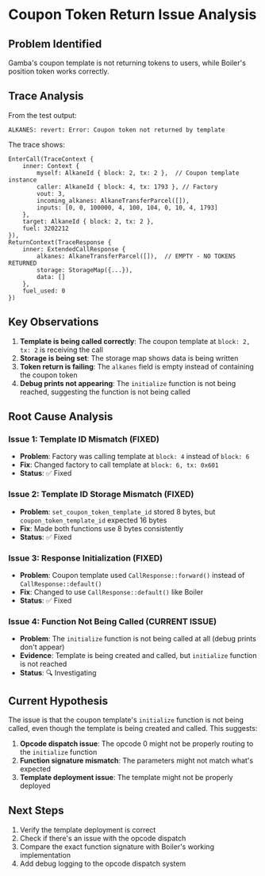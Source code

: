 # Coupon Token Return Issue Analysis

## Problem Identified
Gamba's coupon template is not returning tokens to users, while Boiler's position token works correctly.

## Trace Analysis
From the test output:
```
ALKANES: revert: Error: Coupon token not returned by template
```

The trace shows:
```
EnterCall(TraceContext { 
    inner: Context { 
        myself: AlkaneId { block: 2, tx: 2 },  // Coupon template instance
        caller: AlkaneId { block: 4, tx: 1793 }, // Factory
        vout: 3, 
        incoming_alkanes: AlkaneTransferParcel([]), 
        inputs: [0, 0, 100000, 4, 100, 104, 0, 10, 4, 1793] 
    }, 
    target: AlkaneId { block: 2, tx: 2 }, 
    fuel: 3202212 
}), 
ReturnContext(TraceResponse { 
    inner: ExtendedCallResponse { 
        alkanes: AlkaneTransferParcel([]),  // EMPTY - NO TOKENS RETURNED
        storage: StorageMap({...}), 
        data: [] 
    }, 
    fuel_used: 0 
})
```

## Key Observations
1. **Template is being called correctly**: The coupon template at `block: 2, tx: 2` is receiving the call
2. **Storage is being set**: The storage map shows data is being written
3. **Token return is failing**: The `alkanes` field is empty instead of containing the coupon token
4. **Debug prints not appearing**: The `initialize` function is not being reached, suggesting the function is not being called

## Root Cause Analysis

### Issue 1: Template ID Mismatch (FIXED)
- **Problem**: Factory was calling template at `block: 4` instead of `block: 6`
- **Fix**: Changed factory to call template at `block: 6, tx: 0x601`
- **Status**: ✅ Fixed

### Issue 2: Template ID Storage Mismatch (FIXED)
- **Problem**: `set_coupon_token_template_id` stored 8 bytes, but `coupon_token_template_id` expected 16 bytes
- **Fix**: Made both functions use 8 bytes consistently
- **Status**: ✅ Fixed

### Issue 3: Response Initialization (FIXED)
- **Problem**: Coupon template used `CallResponse::forward()` instead of `CallResponse::default()`
- **Fix**: Changed to use `CallResponse::default()` like Boiler
- **Status**: ✅ Fixed

### Issue 4: Function Not Being Called (CURRENT ISSUE)
- **Problem**: The `initialize` function is not being called at all (debug prints don't appear)
- **Evidence**: Template is being created and called, but `initialize` function is not reached
- **Status**: 🔍 Investigating

## Current Hypothesis
The issue is that the coupon template's `initialize` function is not being called, even though the template is being created and called. This suggests:

1. **Opcode dispatch issue**: The opcode 0 might not be properly routing to the `initialize` function
2. **Function signature mismatch**: The parameters might not match what's expected
3. **Template deployment issue**: The template might not be properly deployed

## Next Steps
1. Verify the template deployment is correct
2. Check if there's an issue with the opcode dispatch
3. Compare the exact function signature with Boiler's working implementation
4. Add debug logging to the opcode dispatch system

